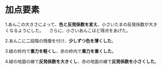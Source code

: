 # 加点要素

1.あんこの大きさによって、**色と反発係数を変え**、小さいたまの反発係数が大きくなるようにした。
　さらに、小さいあんこほど得点をあげた。

2.あんこに二段階の残像を付け、**少しずつ色を薄くした**。

3.緑の枠内で**重力を軽くし**、赤の枠内で**重力を重くした**。

4.緑の地面の線で**反発係数を大きくし**、赤の地面の線で**反発係数を小さくした**。
